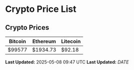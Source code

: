 # Crypto Price List

## Crypto Prices
| Bitcoin | Ethereum | Litecoin |
| ------- | -------- | -------- |
| $99577 | $1934.73 | $92.18 |
**Last Updated:** 2025-05-08 09:47 UTC
**Last Updated:** $DATE$

